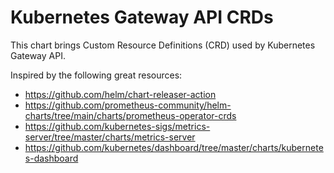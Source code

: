 # Kubernetes Gateway API CRDs

This chart brings Custom Resource Definitions (CRD) used by Kubernetes Gateway API.

Inspired by the following great resources:

* https://github.com/helm/chart-releaser-action
* https://github.com/prometheus-community/helm-charts/tree/main/charts/prometheus-operator-crds
* https://github.com/kubernetes-sigs/metrics-server/tree/master/charts/metrics-server
* https://github.com/kubernetes/dashboard/tree/master/charts/kubernetes-dashboard
